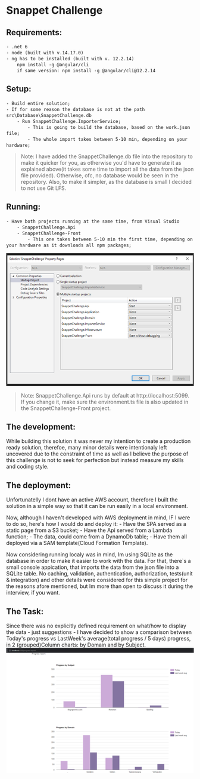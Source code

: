 # Snappet Challenge

## Requirements:
    - .net 6
    - node (built with v.14.17.0)
    - ng has to be installed (built with v. 12.2.14)
        npm install -g @angular/cli
        if same version: npm install -g @angular/cli@12.2.14
## Setup:
    - Build entire solution;
    - If for some reason the database is not at the path src\Database\SnappetChallenge.db
        - Run SnappetChallenge.ImporterService;
            - This is going to build the database, based on the work.json file;
            - The whole import takes between 5-10 min, depending on your hardware;
            
> Note: I have added the SnappetChallenge.db file into the repository to make it quicker for you, as otherwise you'd have to generate it as explained above(it takes some time to import all the data from the json file provided). Otherwise, ofc, no database would be seen in the repository. Also, to make it simpler, as the database is small I decided to not use Git LFS.
## Running:
    - Have both projects running at the same time, from Visual Studio
        - SnappetChallenge.Api
        - SnappetChallenge-Front
            - This one takes between 5-10 min the first time, depending on your hardware as it downloads all npm packages;
![Setup](img/startup.png?raw=true "Setup")

> Note: SnappetChallenge.Api runs by default at http://localhost:5099. If you change it, make sure the environment.ts file is also updated in the SnappetChallenge-Front project.

## The development:

While building this solution it was never my intention to create a production ready solution, therefoe, many minor details were intentionaly left uncovered due to the constraint of time as well as I believe the purpose of this challenge is not to seek for perfection but instead measure my skills and coding style.

## The deployment:
Unfortunatelly I dont have an active AWS account, therefore I built the solution in a simple way so that it can be run easily in a local environment.

Now, although I haven't developed with AWS deployment in mind, IF I were to do so, here's how I would do and deploy it:
    - Have the SPA served as a static page from a S3 bucket;
    - Have the Api served from a Lambda function;
    - The data, could come from a DynamoDb table;
    - Have them all deployed via a SAM template(Cloud Formation Template).

Now considering running localy was in mind, Im using SQLite as the database in order to make it easier to work with the data. For that, there`s a small console appication, that imports the data from the json file into a SQLite table.
No caching, validation, authentication, authorization, tests(unit & integration) and other details were considered for this simple project for the reasons afore mentioned, but Im more than open to discuss it during the interview, if you want.

## The Task:
Since there was no explicitly defined requirement on what/how to display the data - just suggestions - I have decided to show a comparison between Today's progress vs LastWeek's average(total progress / 5 days) progress, in 2 (grouped)Column charts: by Domain and by Subject.
![report](img/report.png?raw=true "Report")
